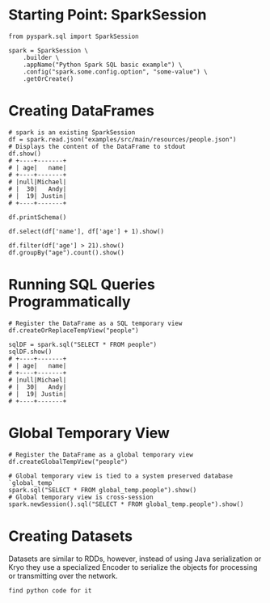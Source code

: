 # Starting Point: SparkSession

```
from pyspark.sql import SparkSession

spark = SparkSession \
    .builder \
    .appName("Python Spark SQL basic example") \
    .config("spark.some.config.option", "some-value") \
    .getOrCreate()

```


# Creating DataFrames
```
# spark is an existing SparkSession
df = spark.read.json("examples/src/main/resources/people.json")
# Displays the content of the DataFrame to stdout
df.show()
# +----+-------+
# | age|   name|
# +----+-------+
# |null|Michael|
# |  30|   Andy|
# |  19| Justin|
# +----+-------+
```


```
df.printSchema()

df.select(df['name'], df['age'] + 1).show()

df.filter(df['age'] > 21).show()
df.groupBy("age").count().show()
```


# Running SQL Queries Programmatically
```
# Register the DataFrame as a SQL temporary view
df.createOrReplaceTempView("people")

sqlDF = spark.sql("SELECT * FROM people")
sqlDF.show()
# +----+-------+
# | age|   name|
# +----+-------+
# |null|Michael|
# |  30|   Andy|
# |  19| Justin|
# +----+-------+
```



# Global Temporary View
```
# Register the DataFrame as a global temporary view
df.createGlobalTempView("people")

# Global temporary view is tied to a system preserved database `global_temp`
spark.sql("SELECT * FROM global_temp.people").show()
# Global temporary view is cross-session
spark.newSession().sql("SELECT * FROM global_temp.people").show()
```



# Creating Datasets

Datasets are similar to RDDs, however, instead of using Java serialization or Kryo they use a specialized Encoder to serialize the objects for processing or transmitting over the network.


```
find python code for it
```










#
